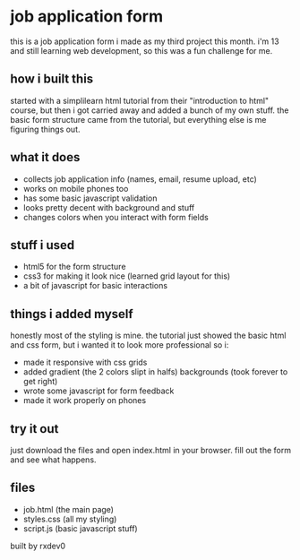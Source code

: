 # job application form

this is a job application form i made as my third project this month. i'm 13 and still learning web development, so this was a fun challenge for me.

## how i built this

started with a simplilearn html tutorial from their "introduction to html" course, but then i got carried away and added a bunch of my own stuff. the basic form structure came from the tutorial, but everything else is me figuring things out.

## what it does

- collects job application info (names, email, resume upload, etc)
- works on mobile phones too
- has some basic javascript validation
- looks pretty decent with background and stuff
- changes colors when you interact with form fields

## stuff i used

- html5 for the form structure
- css3 for making it look nice (learned grid layout for this)
- a bit of javascript for basic interactions

## things i added myself

honestly most of the styling is mine. the tutorial just showed the basic html and css form, but i wanted it to look more professional so i:
- made it responsive with css grids
- added gradient (the 2 colors slipt in halfs) backgrounds (took forever to get right)
- wrote some javascript for form feedback
- made it work properly on phones

## try it out

just download the files and open index.html in your browser. fill out the form and see what happens.

## files

- job.html (the main page)
- styles.css (all my styling)  
- script.js (basic javascript stuff)

built by rxdev0
